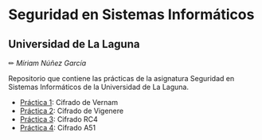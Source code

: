 # Seguridad en Sistemas Informáticos
## Universidad de La Laguna

✏ *Míriam Núñez García*

Repositorio que contiene las prácticas de la asignatura Seguridad en Sistemas Informáticos de la Universidad de La Laguna.

- [Práctica 1](vernam): Cifrado de Vernam
- [Práctica 2](vigenere): Cifrado de Vigenere
- [Práctica 3](rc4): Cifrado RC4
- [Práctica 4](a51): Cifrado A51